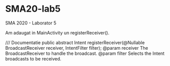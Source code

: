 # SMA20-lab5
SMA 2020 - Laborator 5

Am adaugat in MainActivity un registerReceiver().

/// Documentatie
public abstract Intent registerReceiver(@Nullable BroadcastReceiver receiver,
                                            IntentFilter filter);
    @param receiver The BroadcastReceiver to handle the broadcast.
    @param filter Selects the Intent broadcasts to be received.

